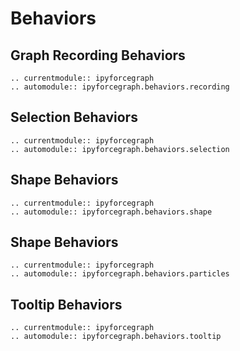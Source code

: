 # Behaviors

## Graph Recording Behaviors

```{eval-rst}
.. currentmodule:: ipyforcegraph
.. automodule:: ipyforcegraph.behaviors.recording
```

## Selection Behaviors

```{eval-rst}
.. currentmodule:: ipyforcegraph
.. automodule:: ipyforcegraph.behaviors.selection
```

## Shape Behaviors

```{eval-rst}
.. currentmodule:: ipyforcegraph
.. automodule:: ipyforcegraph.behaviors.shape
```

## Shape Behaviors

```{eval-rst}
.. currentmodule:: ipyforcegraph
.. automodule:: ipyforcegraph.behaviors.particles
```

## Tooltip Behaviors

```{eval-rst}
.. currentmodule:: ipyforcegraph
.. automodule:: ipyforcegraph.behaviors.tooltip
```
